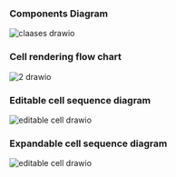 ### Components Diagram
![claases drawio](https://github.com/comfortdelgro/compass-design/assets/7071853/2df4554f-d34a-4f44-a54b-ceeaa014c955)
### Cell rendering flow chart
![2 drawio](https://github.com/comfortdelgro/compass-design/assets/7071853/e13094a9-944a-409d-b53d-46edbc638740)
### Editable cell sequence diagram
![editable cell drawio](https://github.com/comfortdelgro/compass-design/assets/7071853/ff62b5c0-9d0f-4fbd-af92-50d2dd619d09)
### Expandable cell sequence diagram
![editable cell drawio](https://github.com/comfortdelgro/compass-design/assets/7071853/ff62b5c0-9d0f-4fbd-af92-50d2dd619d09)


